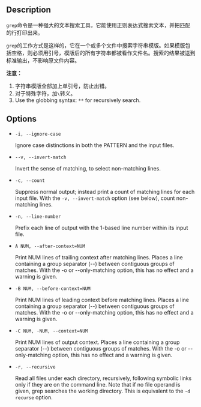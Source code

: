 ## Description

`grep`命令是一种强大的文本搜索工具，它能使用正则表达式搜索文本，并把匹配的行打印出来。

`grep`的工作方式是这样的，它在一个或多个文件中搜索字符串模版。如果模版包括空格，则必须用引号，模版后的所有字符串都被看作文件名。搜索的结果被送到标准输出，不影响原文件内容。

**注意：**

1. 字符串模版全部加上单引号，防止出错。
2. 对于特殊字符，加`\`转义。
3. Use the globbing syntax: `**` for recursively search.

## Options

- `-i, --ignore-case`

    Ignore case distinctions in both the PATTERN and the input files.

- `--v, --invert-match`

    Invert the sense of matching, to select non-matching lines.

- `-c, --count`

    Suppress  normal output; instead print a count of matching lines for each input file. With the `-v, --invert-match` option (see below), count non-matching lines.

- `-n, --line-number`

    Prefix each line of output with the 1-based line number within its input file.

- `A NUM, --after-context=NUM`

    Print NUM lines of trailing context after matching lines. Places a line containing a group separator (--) between contiguous groups of matches. With the -o or --only-matching option, this has no effect and a warning is given.

- `-B NUM, --before-context=NUM`

    Print NUM lines of leading context before matching lines. Places a line containing a group separator (--) between contiguous groups of matches.  With the -o or --only-matching option, this has no effect and a warning is given.

- `-C NUM, -NUM, --context=NUM`

    Print NUM lines of output context.  Places a line containing a group separator (--) between contiguous groups of matches.  With the -o or --only-matching option, this has no effect and a warning is given.

- `-r, --recursive`

    Read all files under each directory, recursively, following symbolic links only if they are on the command line. Note that if no file operand is given, grep searches the working directory. This is equivalent to the `-d recurse` option.
